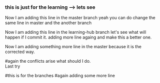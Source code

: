 ### this is just for the learning --> lets see

Now I am adding this line in the master branch
yeah you can do change the same line in master and the another branch


Now I am adding this line in the learning-hub branch
let's see what will happen if I commit it.
adding more line againg and make this a better one.


Now I am adding something more line in the master because it is the corrected way.


#again the conflicts arise what should I do. <br>
Last try


#this is for the branches
#again adding some more line